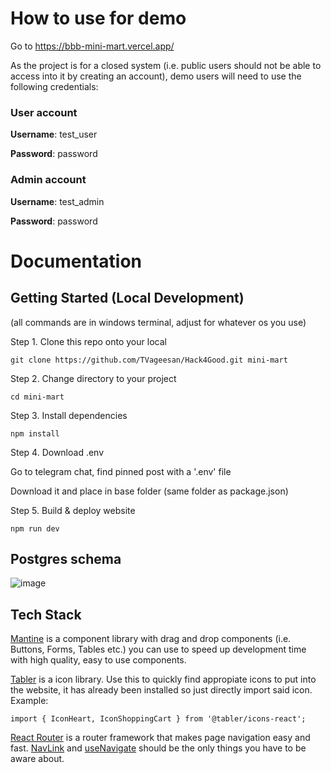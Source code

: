 # How to use for demo
Go to https://bbb-mini-mart.vercel.app/

As the project is for a closed system (i.e. public users should not be able to access into it by creating an account), demo users will need to use the following credentials:

### User account
**Username**: test_user

**Password**: password

### Admin account
**Username**: test_admin

**Password**: password

# Documentation

## Getting Started (Local Development)

(all commands are in windows terminal, adjust for whatever os you use)

Step 1. Clone this repo onto your local 

`git clone https://github.com/TVageesan/Hack4Good.git mini-mart`

Step 2. Change directory to your project

`cd mini-mart`

Step 3. Install dependencies

`npm install`

Step 4. Download .env

Go to telegram chat, find pinned post with a '.env' file

Download it and place in base folder (same folder as package.json)

Step 5. Build & deploy website 

`npm run dev`

## Postgres schema

![image](https://github.com/user-attachments/assets/6146bcd6-aa64-49c6-98cb-cf460f3b0ab2)

## Tech Stack

[Mantine](https://mantine.dev/) is a component library with drag and drop components (i.e. Buttons, Forms, Tables etc.) you can use to speed up development time with high quality, easy to use components. 

[Tabler](https://tabler.io/icons) is a icon library. Use this to quickly find appropiate icons to put into the website, it has already been installed so just directly import said icon.
Example:

 `import { IconHeart, IconShoppingCart } from '@tabler/icons-react';`

[React Router](https://reactrouter.com/start/library/) is a router framework that makes page navigation easy and fast. [NavLink](https://reactrouter.com/start/library/navigating#navlink) and [useNavigate](https://reactrouter.com/start/library/navigating#usenavigate) should be the only things you have to be aware about.
